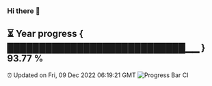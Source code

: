 ### Hi there 👋
⏳ Year progress { ████████████████████████████▁▁ } 93.77 %
---
⏰ Updated on Fri, 09 Dec 2022 06:19:21 GMT
![Progress Bar CI](https://github.com/liununu/liununu/workflows/Progress%20Bar%20CI/badge.svg)
